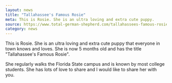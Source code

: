 ```yaml
---
layout: news
title: "Tallahassee's Famous Rosie"
meta: This is Rosie. She is an ultra loving and extra cute puppy.
source: https://www.total-german-shepherd.com/tallahassees-famous-rosie.html
category: news
---
```


This is Rosie. She is an ultra loving and extra cute puppy that everyone in town knows and loves. She is now 5 months old and has the title "Tallahassee's Famous Rosie". 

She regularly walks the Florida State campus and is known by most college students. She has lots of love to share and I would like to share her with you.